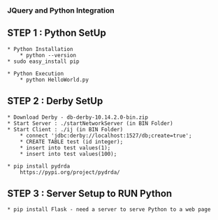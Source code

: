 ### JQuery and Python Integration

## STEP 1 : Python SetUp
	* Python Installation
		* python --version
	* sudo easy_install pip

	* Python Execution 
		* python HelloWorld.py

## STEP 2 : Derby SetUp
	* Download Derby - db-derby-10.14.2.0-bin.zip
	* Start Server : ./startNetworkServer (in BIN Folder)
	* Start Client : ./ij (in BIN Folder)
		* connect 'jdbc:derby://localhost:1527/db;create=true';
		* CREATE TABLE test (id integer);
		* insert into test values(1);
		* insert into test values(100);

	* pip install pydrda
		https://pypi.org/project/pydrda/

## STEP 3 : Server Setup to RUN Python
	* pip install Flask - need a server to serve Python to a web page



